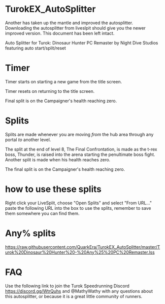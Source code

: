 # TurokEX_AutoSplitter
Another has taken up the mantle and improved the autosplitter. Downloading the autosplitter from liveslpit should give you the newer improved version. This document has been left intact.

Auto Splitter for Turok: Dinosaur Hunter PC Remaster by Night Dive Studios featuring auto start/split/reset

	

# Timer
		
Timer starts on starting a new game from the title screen.

Timer resets on returning to the title screen.

Final split is on the Campaigner's health reaching zero.

# Splits
		
Splits are made whenever you are moving *from* the hub area through any portal *to* another level.

The split at the end of level 8, The Final Confrontation, is made as the t-rex boss, Thunder, is raised into the arena starting the penultimate boss fight. Another split is made when his health reaches zero.

The final split is on the Campaigner's health reaching zero.

# how to use these splits
Right click your LiveSplit, choose "Open Splits" and select "From URL..." paste the following URL into the box to use the splits, remember to save them somewhere you can find them. 

# Any% splits
https://raw.githubusercontent.com/QuarkEra/TurokEX_AutoSplitter/master/Turok%20Dinosaur%20Hunter%20-%20Any%25%20PC%20Remaster.lss

# FAQ
Use the following link to join the Turok Speedrunning Discord https://discord.gg/WtrQuhs and @MathyWathy with any questions about this autosplitter, or because it is a great little community of runners.
